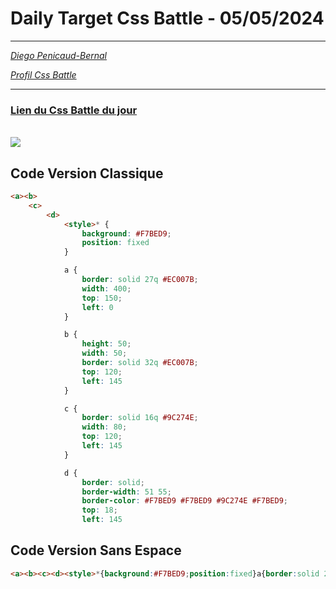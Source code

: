 # Daily Target Css Battle - 05/05/2024

<hr>

[<em>Diego Penicaud-Bernal</em>](https://github.com/Diego-PB)

[<em>Profil Css Battle</em>](https://cssbattle.dev/player/diegopb)

<hr>


### [Lien du Css Battle du jour](https://cssbattle.dev/play/gdDH5DSU9viQU5PFhVNy)

<br>
<img src="https://firebasestorage.googleapis.com/v0/b/cssbattleapp.appspot.com/o/user%2Fummd3POvEDfFyeFvVdOMG3OOrwE2%2Ftargets%2Ftarget_Tnb0jdX.png?alt=media">

## Code Version Classique

```html
<a><b>
    <c>
        <d>
            <style>* {
                background: #F7BED9;
                position: fixed
            }

            a {
                border: solid 27q #EC007B;
                width: 400;
                top: 150;
                left: 0
            }

            b {
                height: 50;
                width: 50;
                border: solid 32q #EC007B;
                top: 120;
                left: 145
            }

            c {
                border: solid 16q #9C274E;
                width: 80;
                top: 120;
                left: 145
            }

            d {
                border: solid;
                border-width: 51 55;
                border-color: #F7BED9 #F7BED9 #9C274E #F7BED9;
                top: 18;
                left: 145
```

## Code Version Sans Espace

```html
<a><b><c><d><style>*{background:#F7BED9;position:fixed}a{border:solid 27q#EC007B;width:400;top:150;left:0}b{height:50;width:50;border:solid 32q#EC007B;top:120;left:145}c{border:solid 16q#9C274E;width:80;top:120;left:145}d{border:solid;border-width:51 55;border-color:#F7BED9#F7BED9#9C274E#F7BED9;top:18;left:145
```